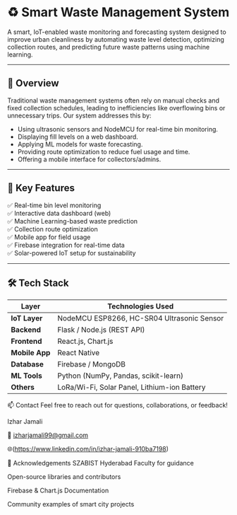 # ♻️ Smart Waste Management System

A smart, IoT-enabled waste monitoring and forecasting system designed to improve urban cleanliness by automating waste level detection, optimizing collection routes, and predicting future waste patterns using machine learning.

---

## 📖 Overview

Traditional waste management systems often rely on manual checks and fixed collection schedules, leading to inefficiencies like overflowing bins or unnecessary trips. Our system addresses this by:

- Using ultrasonic sensors and NodeMCU for real-time bin monitoring.
- Displaying fill levels on a web dashboard.
- Applying ML models for waste forecasting.
- Providing route optimization to reduce fuel usage and time.
- Offering a mobile interface for collectors/admins.

---

## 🧠 Key Features

✅ Real-time bin level monitoring  
✅ Interactive data dashboard (web)  
✅ Machine Learning-based waste prediction  
✅ Collection route optimization  
✅ Mobile app for field usage  
✅ Firebase integration for real-time data  
✅ Solar-powered IoT setup for sustainability

---

## 🛠️ Tech Stack

| Layer        | Technologies Used                             |
|--------------|-----------------------------------------------|
| **IoT Layer**| NodeMCU ESP8266, HC-SR04 Ultrasonic Sensor     |
| **Backend**  | Flask / Node.js (REST API)                     |
| **Frontend** | React.js, Chart.js                             |
| **Mobile App**| React Native                                  |
| **Database** | Firebase / MongoDB                             |
| **ML Tools** | Python (NumPy, Pandas, scikit-learn)           |
| **Others**   | LoRa/Wi-Fi, Solar Panel, Lithium-ion Battery   |

📫 Contact
Feel free to reach out for questions, collaborations, or feedback!

Izhar Jamali

📧 izharjamali99@gmail.com

🌐(https://www.linkedin.com/in/izhar-jamali-910ba7198)


🙌 Acknowledgements
SZABIST Hyderabad Faculty for guidance

Open-source libraries and contributors

Firebase & Chart.js Documentation

Community examples of smart city projects


